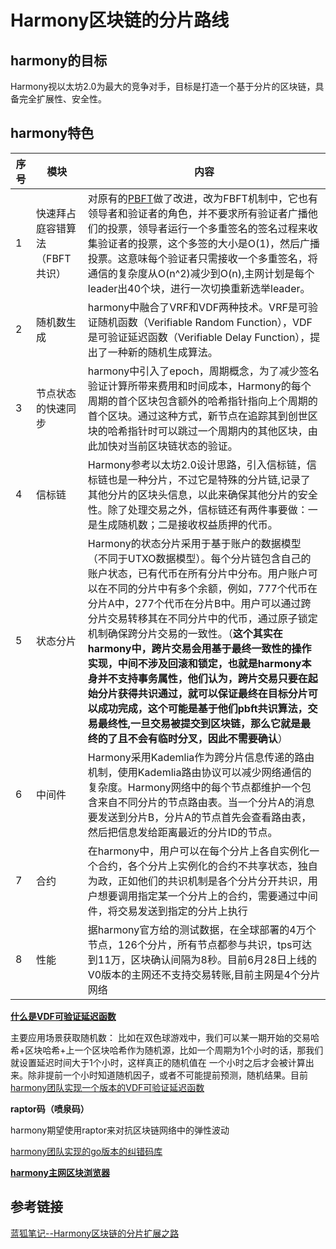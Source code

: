 # Harmony区块链的分片路线

## harmony的目标

Harmony视以太坊2.0为最大的竞争对手，目标是打造一个基于分片的区块链，具备完全扩展性、安全性。

## harmony特色

序号|模块|内容
------|---|---
1  |快速拜占庭容错算法（FBFT共识）|对原有的[PBFT](https://www.jianshu.com/p/2383c7841d41)做了改进，改为FBFT机制中，它也有领导者和验证者的角色，并不要求所有验证者广播他们的投票，领导者运行一个多重签名的签名过程来收集验证者的投票，这个多签的大小是O(1)，然后广播投票。这意味每个验证者只需接收一个多重签名，将通信的复杂度从O(n^2)减少到O(n),主网计划是每个leader出40个块，进行一次切换重新选举leader。
2  |随机数生成 |harmony中融合了VRF和VDF两种技术。VRF是可验证随机函数（Verifiable Random Function），VDF是可验证延迟函数（Verifiable Delay Function），提出了一种新的随机生成算法。
3  |节点状态的快速同步|harmony中引入了epoch，周期概念，为了减少签名验证计算所带来费用和时间成本，Harmony的每个周期的首个区块包含额外的哈希指针指向上个周期的首个区块。通过这种方式，新节点在追踪其到创世区块的哈希指针时可以跳过一个周期内的其他区块，由此加快对当前区块链状态的验证。
4  |信标链|Harmony参考以太坊2.0设计思路，引入信标链，信标链也是一种分片，不过它是特殊的分片链,记录了其他分片的区块头信息，以此来确保其他分片的安全性。除了处理交易之外，信标链还有两件事要做：一是生成随机数；二是接收权益质押的代币。
5  |状态分片|Harmony的状态分片采用于基于账户的数据模型（不同于UTXO数据模型）。每个分片链包含自己的账户状态，已有代币在所有分片中分布。用户账户可以在不同的分片中有多个余额，例如，777个代币在分片A中，277个代币在分片B中。用户可以通过跨分片交易转移其在不同分片中的代币，通过原子锁定机制确保跨分片交易的一致性。（**这个其实在harmony中，跨片交易会用基于最终一致性的操作实现，中间不涉及回滚和锁定，也就是harmony本身并不支持事务属性，他们认为，跨片交易只要在起始分片获得共识通过，就可以保证最终在目标分片可以成功完成，这个可能是基于他们pbft共识算法，交易最终性,一旦交易被提交到区块链，那么它就是最终的了且不会有临时分叉，因此不需要确认**）
6  |中间件|Harmony采用Kademlia作为跨分片信息传递的路由机制，使用Kademlia路由协议可以减少网络通信的复杂度。Harmony网络中的每个节点都维护一个包含来自不同分片的节点路由表。当一个分片A的消息要发送到分片B，分片A的节点首先会查看路由表，然后把信息发给距离最近的分片ID的节点。
7  |合约|在harmony中，用户可以在每个分片上各自实例化一个合约，各个分片上实例化的合约不共享状态，独自为政，正如他们的共识机制是各个分片分开共识，用户想要调用指定某一个分片上的合约，需要通过中间件，将交易发送到指定的分片上执行
8  |性能|据harmony官方给的测试数据，在全球部署的4万个节点，126个分片，所有节点都参与共识，tps可达到11万，区块确认间隔为8秒。目前6月28日上线的V0版本的主网还不支持交易转账,目前主网是4个分片网络

**[什么是VDF可验证延迟函数](https://blog.priewienv.me/post/verifiable-delay-function-1/)**

主要应用场景获取随机数：
比如在双色球游戏中，我们可以某一期开始的交易哈希+区块哈希+上一个区块哈希作为随机源，比如一个周期为1个小时的话，那我们就设置延迟时间大于1个小时，这样真正的随机值在
一个小时之后才会被计算出来。除非提前一个小时知道随机因子，或者不可能提前预测，随机结果。目前
[harmony团队实现一个版本的VDF可验证延迟函数](https://github.com/harmony-one/vdf)

**raptor码（喷泉码）**

harmony期望使用raptor来对抗区块链网络中的弹性波动

[harmony团队实现的go版本的纠错码库](https://github.com/harmony-one/go-raptorq)

[**harmony主网区块浏览器**](https://explorer2.harmony.one/#/)




## 参考链接
[蓝狐笔记--Harmony区块链的分片扩展之路](https://mp.weixin.qq.com/s?__biz=MzAwOTk1NjM0NQ==&mid=2247487043&idx=1&sn=fc2d14e7d4adcf82fae7cacfe529a71e&chksm=9b56f0d5ac2179c375b0e6a862ab6458c24042fdc09bc3bcd963c25e0362cd0d35a44ba63aa9&mpshare=1&scene=1&srcid=0703y4Lc6ylXDUTmmVmIuvVy&key=7393e0b0f5ed79b36c8ab7b2ab777c353af36ee651295c3ef9a089f946215a36d0880cc2c11caff523636180a4ec5265e85931f6bf0c6c6eb4d8cad56a2dfefd4eee9f5320591ffcac511ef82b7cd216&ascene=1&uin=MTM3NTg3NjEyMg%3D%3D&devicetype=Windows+10&version=62060833&lang=zh_CN&pass_ticket=YFznKAudlcVM77Jt2jnYOOO%2BR4DZ2shcjmgoRp7KoC%2FvBzvRt0e2txe%2Fg7Q1S%2FJd)
